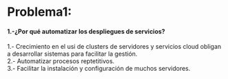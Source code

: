 # Problema1:

#### 1.-¿Por qué automatizar los despliegues de servicios? 
1.- Crecimiento en el usi de clusters de servidores y servicios cloud obligan a desarrollar sistemas para facilitar la gestión.  
2.- Automatizar procesos reptetitivos.  
3.- Facilitar la instalación y configuración de muchos servidores.  
